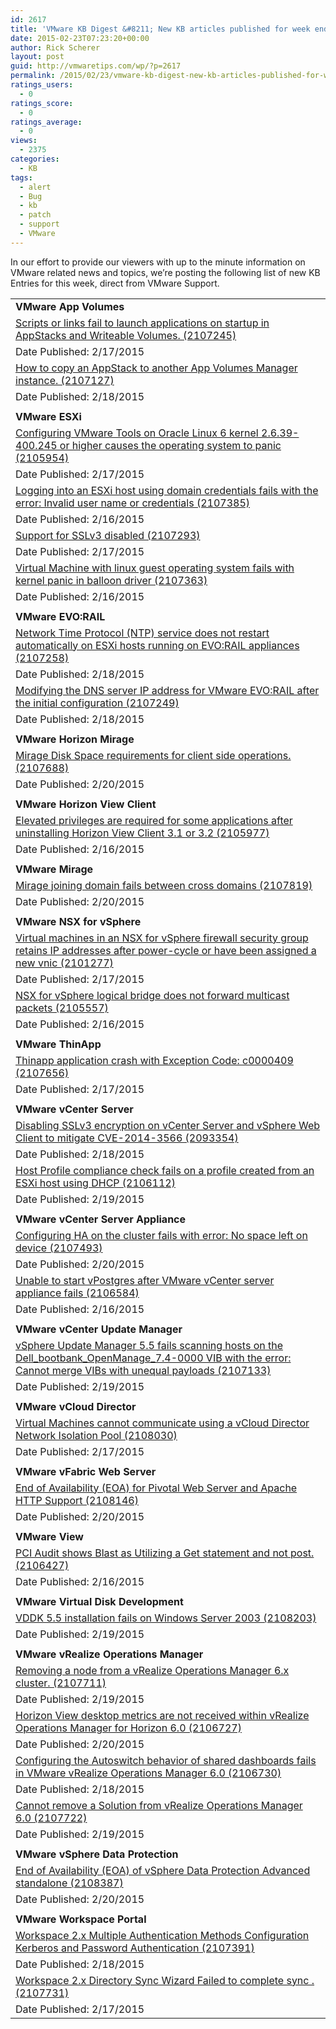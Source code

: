 ```yaml
---
id: 2617
title: 'VMware KB Digest &#8211; New KB articles published for week ending 2/21/15'
date: 2015-02-23T07:23:20+00:00
author: Rick Scherer
layout: post
guid: http://vmwaretips.com/wp/?p=2617
permalink: /2015/02/23/vmware-kb-digest-new-kb-articles-published-for-week-ending-22115/
ratings_users:
  - 0
ratings_score:
  - 0
ratings_average:
  - 0
views:
  - 2375
categories:
  - KB
tags:
  - alert
  - Bug
  - kb
  - patch
  - support
  - VMware
---
```

In our effort to provide our viewers with up to the minute information on VMware related news and topics, we&#8217;re posting the following list of new KB Entries for this week, direct from VMware Support.

<!--more-->

<table border="0" cellspacing="0" cellpadding="0">
  <tr>
    <td valign="top" width="727">
      <strong>VMware App Volumes</strong>
    </td>
  </tr>
  
  <tr>
    <td valign="top" width="727">
      <a href="http://vmw.re/1EIah6T">Scripts or links fail to launch applications on startup in AppStacks and Writeable Volumes. (2107245)</a>
    </td>
  </tr>
  
  <tr>
    <td valign="top" width="727">
      Date Published: 2/17/2015
    </td>
  </tr>
  
  <tr>
    <td valign="top" width="727">
      <a href="http://vmw.re/1a4TSQy">How to copy an AppStack to another App Volumes Manager instance. (2107127)</a>
    </td>
  </tr>
  
  <tr>
    <td valign="top" width="727">
      Date Published: 2/18/2015
    </td>
  </tr>
  
  <tr>
    <td valign="top" width="727">
    </td>
  </tr>
  
  <tr>
    <td valign="top" width="727">
      <strong>VMware ESXi</strong>
    </td>
  </tr>
  
  <tr>
    <td valign="top" width="727">
      <a href="http://vmw.re/1EIagzM">Configuring VMware Tools on Oracle Linux 6 kernel 2.6.39-400.245 or higher causes the operating system to panic (2105954)</a>
    </td>
  </tr>
  
  <tr>
    <td valign="top" width="727">
      Date Published: 2/17/2015
    </td>
  </tr>
  
  <tr>
    <td valign="top" width="727">
      <a href="http://vmw.re/1a4TSje">Logging into an ESXi host using domain credentials fails with the error: Invalid user name or credentials (2107385)</a>
    </td>
  </tr>
  
  <tr>
    <td valign="top" width="727">
      Date Published: 2/16/2015
    </td>
  </tr>
  
  <tr>
    <td valign="top" width="727">
      <a href="http://vmw.re/1EIagzN">Support for SSLv3 disabled (2107293)</a>
    </td>
  </tr>
  
  <tr>
    <td valign="top" width="727">
      Date Published: 2/17/2015
    </td>
  </tr>
  
  <tr>
    <td valign="top" width="727">
      <a href="http://vmw.re/1a4TT6P">Virtual Machine with linux guest operating system fails with kernel panic in balloon driver (2107363)</a>
    </td>
  </tr>
  
  <tr>
    <td valign="top" width="727">
      Date Published: 2/16/2015
    </td>
  </tr>
  
  <tr>
    <td valign="top" width="727">
    </td>
  </tr>
  
  <tr>
    <td valign="top" width="727">
      <strong>VMware EVO:RAIL</strong>
    </td>
  </tr>
  
  <tr>
    <td valign="top" width="727">
      <a href="http://vmw.re/1EIahna">Network Time Protocol (NTP) service does not restart automatically on ESXi hosts running on EVO:RAIL appliances (2107258)</a>
    </td>
  </tr>
  
  <tr>
    <td valign="top" width="727">
      Date Published: 2/18/2015
    </td>
  </tr>
  
  <tr>
    <td valign="top" width="727">
      <a href="http://vmw.re/1a4TSji">Modifying the DNS server IP address for VMware EVO:RAIL after the initial configuration (2107249)</a>
    </td>
  </tr>
  
  <tr>
    <td valign="top" width="727">
      Date Published: 2/18/2015
    </td>
  </tr>
  
  <tr>
    <td valign="top" width="727">
    </td>
  </tr>
  
  <tr>
    <td valign="top" width="727">
      <strong>VMware Horizon Mirage</strong>
    </td>
  </tr>
  
  <tr>
    <td valign="top" width="727">
      <a href="http://vmw.re/1EIahnd">Mirage Disk Space requirements for client side operations. (2107688)</a>
    </td>
  </tr>
  
  <tr>
    <td valign="top" width="727">
      Date Published: 2/20/2015
    </td>
  </tr>
  
  <tr>
    <td valign="top" width="727">
    </td>
  </tr>
  
  <tr>
    <td valign="top" width="727">
      <strong>VMware Horizon View Client</strong>
    </td>
  </tr>
  
  <tr>
    <td valign="top" width="727">
      <a href="http://vmw.re/1a4TT6U"> Elevated privileges are required for some applications after uninstalling Horizon View Client 3.1 or 3.2 (2105977)</a>
    </td>
  </tr>
  
  <tr>
    <td valign="top" width="727">
      Date Published: 2/16/2015
    </td>
  </tr>
  
  <tr>
    <td valign="top" width="727">
    </td>
  </tr>
  
  <tr>
    <td valign="top" width="727">
      <strong>VMware Mirage</strong>
    </td>
  </tr>
  
  <tr>
    <td valign="top" width="727">
      <a href="http://vmw.re/1EIagzQ">Mirage joining domain fails between cross domains (2107819)</a>
    </td>
  </tr>
  
  <tr>
    <td valign="top" width="727">
      Date Published: 2/20/2015
    </td>
  </tr>
  
  <tr>
    <td valign="top" width="727">
    </td>
  </tr>
  
  <tr>
    <td valign="top" width="727">
      <strong>VMware NSX for vSphere</strong>
    </td>
  </tr>
  
  <tr>
    <td valign="top" width="727">
      <a href="http://vmw.re/1a4TT6V">Virtual machines in an NSX for vSphere firewall security group retains IP addresses after power-cycle or have been assigned a new vnic (2101277)</a>
    </td>
  </tr>
  
  <tr>
    <td valign="top" width="727">
      Date Published: 2/17/2015
    </td>
  </tr>
  
  <tr>
    <td valign="top" width="727">
      <a href="http://vmw.re/1EIagzR">NSX for vSphere logical bridge does not forward multicast packets (2105557)</a>
    </td>
  </tr>
  
  <tr>
    <td valign="top" width="727">
      Date Published: 2/16/2015
    </td>
  </tr>
  
  <tr>
    <td valign="top" width="727">
    </td>
  </tr>
  
  <tr>
    <td valign="top" width="727">
      <strong>VMware ThinApp </strong>
    </td>
  </tr>
  
  <tr>
    <td valign="top" width="727">
      <a href="http://vmw.re/1a4TSjo">Thinapp application crash with Exception Code: c0000409 (2107656)</a>
    </td>
  </tr>
  
  <tr>
    <td valign="top" width="727">
      Date Published: 2/17/2015
    </td>
  </tr>
  
  <tr>
    <td valign="top" width="727">
    </td>
  </tr>
  
  <tr>
    <td valign="top" width="727">
      <strong>VMware vCenter Server</strong>
    </td>
  </tr>
  
  <tr>
    <td valign="top" width="727">
      <a href="http://vmw.re/1EIagQ6">Disabling SSLv3 encryption on vCenter Server and vSphere Web Client to mitigate CVE-2014-3566 (2093354)</a>
    </td>
  </tr>
  
  <tr>
    <td valign="top" width="727">
      Date Published: 2/18/2015
    </td>
  </tr>
  
  <tr>
    <td valign="top" width="727">
      <a href="http://vmw.re/1a4TSjs">Host Profile compliance check fails on a profile created from an ESXi host using DHCP (2106112)</a>
    </td>
  </tr>
  
  <tr>
    <td valign="top" width="727">
      Date Published: 2/19/2015
    </td>
  </tr>
  
  <tr>
    <td valign="top" width="727">
    </td>
  </tr>
  
  <tr>
    <td valign="top" width="727">
      <strong>VMware vCenter Server Appliance</strong>
    </td>
  </tr>
  
  <tr>
    <td valign="top" width="727">
      <a href="http://vmw.re/1EIagQ7">Configuring HA on the cluster fails with error: No space left on device (2107493)</a>
    </td>
  </tr>
  
  <tr>
    <td valign="top" width="727">
      Date Published: 2/20/2015
    </td>
  </tr>
  
  <tr>
    <td valign="top" width="727">
      <a href="http://vmw.re/1a4TSzK">Unable to start vPostgres after VMware vCenter server appliance fails (2106584)</a>
    </td>
  </tr>
  
  <tr>
    <td valign="top" width="727">
      Date Published: 2/16/2015
    </td>
  </tr>
  
  <tr>
    <td valign="top" width="727">
    </td>
  </tr>
  
  <tr>
    <td valign="top" width="727">
      <strong>VMware vCenter Update Manager</strong>
    </td>
  </tr>
  
  <tr>
    <td valign="top" width="727">
      <a href="http://vmw.re/1EIagQ8">vSphere Update Manager 5.5 fails scanning hosts on the Dell_bootbank_OpenManage_7.4-0000 VIB with the error: Cannot merge VIBs with unequal payloads (2107133)</a>
    </td>
  </tr>
  
  <tr>
    <td valign="top" width="727">
      Date Published: 2/19/2015
    </td>
  </tr>
  
  <tr>
    <td valign="top" width="727">
    </td>
  </tr>
  
  <tr>
    <td valign="top" width="727">
      <strong>VMware vCloud Director</strong>
    </td>
  </tr>
  
  <tr>
    <td valign="top" width="727">
      <a href="http://vmw.re/1a4TSzM">Virtual Machines cannot communicate using a vCloud Director Network Isolation Pool (2108030)</a>
    </td>
  </tr>
  
  <tr>
    <td valign="top" width="727">
      Date Published: 2/17/2015
    </td>
  </tr>
  
  <tr>
    <td valign="top" width="727">
    </td>
  </tr>
  
  <tr>
    <td valign="top" width="727">
      <strong>VMware vFabric Web Server</strong>
    </td>
  </tr>
  
  <tr>
    <td valign="top" width="727">
      <a href="http://vmw.re/1EIagQb">End of Availability (EOA) for Pivotal Web Server and Apache HTTP Support (2108146)</a>
    </td>
  </tr>
  
  <tr>
    <td valign="top" width="727">
      Date Published: 2/20/2015
    </td>
  </tr>
  
  <tr>
    <td valign="top" width="727">
    </td>
  </tr>
  
  <tr>
    <td valign="top" width="727">
      <strong>VMware View</strong>
    </td>
  </tr>
  
  <tr>
    <td valign="top" width="727">
      <a href="http://vmw.re/1a4TTni">PCI Audit shows Blast as Utilizing a Get statement and not post. (2106427)</a>
    </td>
  </tr>
  
  <tr>
    <td valign="top" width="727">
      Date Published: 2/16/2015
    </td>
  </tr>
  
  <tr>
    <td valign="top" width="727">
    </td>
  </tr>
  
  <tr>
    <td valign="top" width="727">
      <strong>VMware Virtual Disk Development</strong>
    </td>
  </tr>
  
  <tr>
    <td valign="top" width="727">
      <a href="http://vmw.re/1EIahnm">VDDK 5.5 installation fails on Windows Server 2003 (2108203)</a>
    </td>
  </tr>
  
  <tr>
    <td valign="top" width="727">
      Date Published: 2/19/2015
    </td>
  </tr>
  
  <tr>
    <td valign="top" width="727">
    </td>
  </tr>
  
  <tr>
    <td valign="top" width="727">
      <strong>VMware vRealize Operations Manager</strong>
    </td>
  </tr>
  
  <tr>
    <td valign="top" width="727">
      <a href="http://vmw.re/1a4TSzQ">Removing a node from a vRealize Operations Manager 6.x cluster. (2107711)</a>
    </td>
  </tr>
  
  <tr>
    <td valign="top" width="727">
      Date Published: 2/19/2015
    </td>
  </tr>
  
  <tr>
    <td valign="top" width="727">
      <a href="http://vmw.re/1EIagQe">Horizon View desktop metrics are not received within vRealize Operations Manager for Horizon 6.0 (2106727)</a>
    </td>
  </tr>
  
  <tr>
    <td valign="top" width="727">
      Date Published: 2/20/2015
    </td>
  </tr>
  
  <tr>
    <td valign="top" width="727">
      <a href="http://vmw.re/1a4TTnl">Configuring the Autoswitch behavior of shared dashboards fails in VMware vRealize Operations Manager 6.0 (2106730)</a>
    </td>
  </tr>
  
  <tr>
    <td valign="top" width="727">
      Date Published: 2/18/2015
    </td>
  </tr>
  
  <tr>
    <td valign="top" width="727">
      <a href="http://vmw.re/1EIahnp">Cannot remove a Solution from vRealize Operations Manager 6.0 (2107722)</a>
    </td>
  </tr>
  
  <tr>
    <td valign="top" width="727">
      Date Published: 2/19/2015
    </td>
  </tr>
  
  <tr>
    <td valign="top" width="727">
    </td>
  </tr>
  
  <tr>
    <td valign="top" width="727">
      <strong>VMware vSphere Data Protection</strong>
    </td>
  </tr>
  
  <tr>
    <td valign="top" width="727">
      <a href="http://vmw.re/1a4TTno">End of Availability (EOA) of vSphere Data Protection Advanced standalone (2108387)</a>
    </td>
  </tr>
  
  <tr>
    <td valign="top" width="727">
      Date Published: 2/20/2015
    </td>
  </tr>
  
  <tr>
    <td valign="top" width="727">
    </td>
  </tr>
  
  <tr>
    <td valign="top" width="727">
      <strong>VMware Workspace Portal</strong>
    </td>
  </tr>
  
  <tr>
    <td valign="top" width="727">
      <a href="http://vmw.re/1EIagQf">Workspace 2.x Multiple Authentication Methods Configuration Kerberos and Password Authentication (2107391)</a>
    </td>
  </tr>
  
  <tr>
    <td valign="top" width="727">
      Date Published: 2/18/2015
    </td>
  </tr>
  
  <tr>
    <td valign="top" width="727">
      <a href="http://vmw.re/1a4TSzV">Workspace 2.x Directory Sync Wizard Failed to complete sync . (2107731)</a>
    </td>
  </tr>
  
  <tr>
    <td valign="top" width="727">
      Date Published: 2/17/2015
    </td>
  </tr>
</table>

<div class="feedflare">
</div>